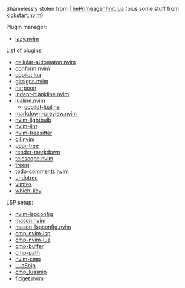 Shamelessly stolen from [ThePrimeagen/init.lua](https://github.com/ThePrimeagen/init.lua)
(plus some stuff from [kickstart.nvim](https://github.com/nvim-lua/kickstart.nvim))

Plugin manager:
- [lazy.nvim](https://github.com/folke/lazy.nvim)

List of plugins:
- [cellular-automaton.nvim](https://github.com/eandrju/cellular-automaton.nvim)
- [conform.nvim](https://github.com/stevearc/conform.nvim)
- [copilot.lua](https://github.com/zbirenbaum/copilot.lua)
- [gitsigns.nvim](https://github.com/lewis6991/gitsigns.nvim)
- [harpoon](https://github.com/ThePrimeagen/harpoon/tree/harpoon2)
- [indent-blankline.nvim](https://github.com/lukas-reineke/indent-blankline.nvim)
- [lualine.nvim](https://github.com/nvim-lualine/lualine.nvim)
    - [copilot-lualine](https://github.com/AndreM222/copilot-lualine)
- [markdown-preview.nvim](https://github.com/iamcco/markdown-preview.nvim)
- [nvim-lightbulb](https://github.com/kosayoda/nvim-lightbulb)
- [nvim-lint](https://github.com/mfussenegger/nvim-lint)
- [nvim-treesitter](https://github.com/nvim-treesitter/nvim-treesitter)
- [oil.nvim](https://github.com/stevearc/oil.nvim)
- [pear-tree](https://github.com/tmsvg/pear-tree)
- [render-markdown](https://github.com/MeanderingProgrammer/render-markdown.nvim)
- [telescope.nvim](https://github.com/nvim-telescope/telescope.nvim)
- [treesj](https://github.com/Wansmer/treesj)
- [todo-comments.nvim](https://github.com/folke/todo-comments.nvim)
- [undotree](https://github.com/mbbill/undotree)
- [vimtex](https://github.com/lervag/vimtex)
- [which-key](https://github.com/folke/which-key.nvim)

LSP setup:
- [nvim-lspconfig](https://github.com/neovim/nvim-lspconfig)
- [mason.nvim](https://github.com/williamboman/mason.nvim)
- [mason-lspconfig.nvim](https://github.com/williamboman/mason-lspconfig.nvim)
- [cmp-nvim-lsp](https://github.com/hrsh7th/cmp-nvim-lsp)
- [cmp-nvim-lua](https://github.com/hrsh7th/cmp-nvim-lua)
- [cmp-buffer](https://github.com/hrsh7th/cmp-buffer)
- [cmp-path](https://github.com/hrsh7th/cmp-path)
- [nvim-cmp](https://github.com/hrsh7th/nvim-cmp)
- [LuaSnip](https://github.com/L3MON4D3/LuaSnip)
- [cmp_luasnip](https://github.com/saadparwaiz1/cmp_luasnip)
- [fidget.nvim](https://github.com/j-hui/fidget.nvim)
